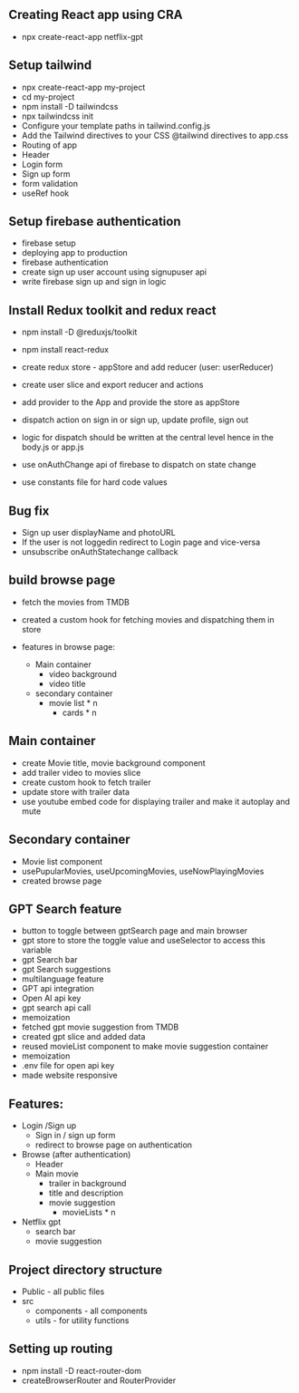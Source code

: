 ## Creating React app using CRA

- npx create-react-app netflix-gpt

## Setup tailwind

- npx create-react-app my-project
- cd my-project
- npm install -D tailwindcss
- npx tailwindcss init
- Configure your template paths in tailwind.config.js
- Add the Tailwind directives to your CSS @tailwind directives to app.css
- Routing of app
- Header
- Login form
- Sign up form
- form validation
- useRef hook

## Setup firebase authentication

- firebase setup
- deploying app to production
- firebase authentication
- create sign up user account using signupuser api
- write firebase sign up and sign in logic

## Install Redux toolkit and redux react

- npm install -D @reduxjs/toolkit
- npm install react-redux
- create redux store - appStore and add reducer (user: userReducer)
- create user slice and export reducer and actions
- add provider to the App and provide the store as appStore

- dispatch action on sign in or sign up, update profile, sign out
- logic for dispatch should be written at the central level hence in the body.js or app.js
- use onAuthChange api of firebase to dispatch on state change
- use constants file for hard code values

## Bug fix

- Sign up user displayName and photoURL
- If the user is not loggedin redirect to Login page and vice-versa
- unsubscribe onAuthStatechange callback

## build browse page

- fetch the movies from TMDB
- created a custom hook for fetching movies and dispatching them in store
- features in browse page:

  - Main container
    - video background
    - video title
  - secondary container
    - movie list \* n
      - cards \* n

## Main container

- create Movie title, movie background component
- add trailer video to movies slice
- create custom hook to fetch trailer
- update store with trailer data
- use youtube embed code for displaying trailer and make it autoplay and mute

## Secondary container

- Movie list component
- usePupularMovies, useUpcomingMovies, useNowPlayingMovies
- created browse page

## GPT Search feature

- button to toggle between gptSearch page and main browser
- gpt store to store the toggle value and useSelector to access this variable
- gpt Search bar
- gpt Search suggestions
- multilanguage feature
- GPT api integration
- Open AI api key
- gpt search api call
- memoization
- fetched gpt movie suggestion from TMDB
- created gpt slice and added data
- reused movieList component to make movie suggestion container
- memoization
- .env file for open api key
- made website responsive

## Features:

- Login /Sign up
  - Sign in / sign up form
  - redirect to browse page on authentication
- Browse (after authentication)
  - Header
  - Main movie
    - trailer in background
    - title and description
    - movie suggestion
      - movieLists \* n
- Netflix gpt
  - search bar
  - movie suggestion

## Project directory structure

- Public - all public files
- src
  - components - all components
  - utils - for utility functions

## Setting up routing

- npm install -D react-router-dom
- createBrowserRouter and RouterProvider
